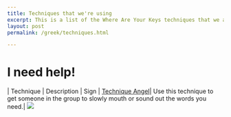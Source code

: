 ```yaml
---
title: Techniques that we're using
excerpt: This is a list of the Where Are Your Keys techniques that we are using in our class
layout: post
permalink: /greek/techniques.html

---
```




# I need help!

| Technique | Description | Sign | 
[Technique Angel](https://whereareyourkeys.org/technique-angel/)| Use this technique to get someone in the group to slowly mouth or sound out the words you need.| ![](https://whereareyourkeys.org/wp-content/uploads/2017/10/Talia-Angeling-e1530780554114-225x300.jpg)